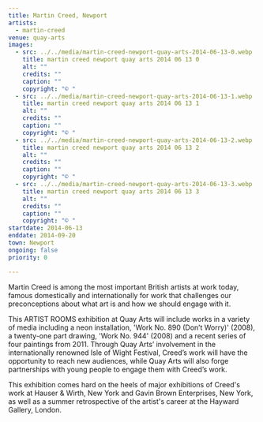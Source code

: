 ```yaml
---
title: Martin Creed, Newport
artists:
  - martin-creed
venue: quay-arts
images:
  - src: ../../media/martin-creed-newport-quay-arts-2014-06-13-0.webp
    title: martin creed newport quay arts 2014 06 13 0
    alt: ""
    credits: ""
    caption: ""
    copyright: "© "
  - src: ../../media/martin-creed-newport-quay-arts-2014-06-13-1.webp
    title: martin creed newport quay arts 2014 06 13 1
    alt: ""
    credits: ""
    caption: ""
    copyright: "© "
  - src: ../../media/martin-creed-newport-quay-arts-2014-06-13-2.webp
    title: martin creed newport quay arts 2014 06 13 2
    alt: ""
    credits: ""
    caption: ""
    copyright: "© "
  - src: ../../media/martin-creed-newport-quay-arts-2014-06-13-3.webp
    title: martin creed newport quay arts 2014 06 13 3
    alt: ""
    credits: ""
    caption: ""
    copyright: "© "
startdate: 2014-06-13
enddate: 2014-09-20
town: Newport
ongoing: false
priority: 0

---
```


Martin Creed is among the most important British artists at work today, famous domestically and internationally for work that challenges our preconceptions about what art is and how we should engage with it.

This ARTIST ROOMS exhibition at Quay Arts will include works in a variety of media including a neon installation, 'Work No. 890 (Don’t Worry)' (2008), a twenty-one part drawing, 'Work No. 944' (2008) and a recent series of four paintings from 2011. Through Quay Arts’ involvement in the internationally renowned Isle of Wight Festival, Creed’s work will have the opportunity to reach new audiences, while Quay Arts will also forge partnerships with young people to engage them with Creed’s work.

This exhibition comes hard on the heels of major exhibitions of Creed's work at Hauser & Wirth, New York and Gavin Brown Enterprises, New York, as well as a summer retrospective of the artist's career at the Hayward Gallery, London.